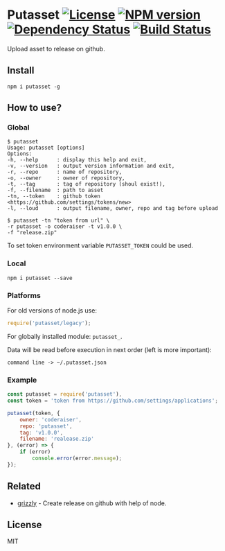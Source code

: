 # Putasset [![License][LicenseIMGURL]][LicenseURL] [![NPM version][NPMIMGURL]][NPMURL] [![Dependency Status][DependencyStatusIMGURL]][DependencyStatusURL] [![Build Status][BuildStatusIMGURL]][BuildStatusURL]

Upload asset to release on github.

## Install

```
npm i putasset -g
```
## How to use?

### Global

```
$ putasset
Usage: putasset [options]
Options:
-h, --help      : display this help and exit,
-v, --version   : output version information and exit,
-r, --repo      : name of repository,
-o, --owner     : owner of repository,
-t, --tag       : tag of repository (shoul exist!),
-f, --filename  : path to asset
-tn, --token    : github token <https://github.com/settings/tokens/new>
-l, --loud      : output filename, owner, repo and tag before upload

$ putasset -tn "token from url" \
-r putasset -o coderaiser -t v1.0.0 \
-f "release.zip"
```
To set token environment variable `PUTASSET_TOKEN` could be used.

### Local

```
npm i putasset --save
```

### Platforms

For old versions of node.js use:

```js
require('putasset/legacy');
```

For globally installed module: `putasset_`.

Data will be read before execution in next order (left is more important):

`command line -> ~/.putasset.json`

### Example

```js
const putasset = require('putasset'),
const token = 'token from https://github.com/settings/applications';

putasset(token, {
    owner: 'coderaiser',
    repo: 'putasset',
    tag: 'v1.0.0',
    filename: 'realease.zip'
}, (error) => {
    if (error)
        console.error(error.message);
});
```

## Related

- [grizzly](https://github.com/coderaiser/node-grizzly "Grizzly") - Create release on github with help of node.

## License

MIT

[NPMIMGURL]:                https://img.shields.io/npm/v/putasset.svg?style=flat
[BuildStatusIMGURL]:        https://img.shields.io/travis/coderaiser/node-putasset/master.svg?style=flat
[DependencyStatusIMGURL]:   https://img.shields.io/gemnasium/coderaiser/node-putasset.svg?style=flat
[LicenseIMGURL]:            https://img.shields.io/badge/license-MIT-317BF9.svg?style=flat
[NPMURL]:                   https://npmjs.org/package/putasset "npm"
[BuildStatusURL]:           https://travis-ci.org/coderaiser/node-putasset  "Build Status"
[DependencyStatusURL]:      https://gemnasium.com/coderaiser/node-putasset "Dependency Status"
[LicenseURL]:               https://tldrlegal.com/license/mit-license "MIT License"

